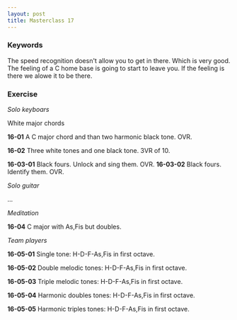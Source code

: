 ```yaml
---
layout: post
title: Masterclass 17
---
```


### Keywords

The speed recognition doesn't allow you to get in there. Which is very good.
The feeling of a C home base is going to start to leave you.
If the feeling is there we alowe it to be there.

### Exercise

*Solo keyboars*

White major chords

**16-01** A C major chord and than two harmonic black tone. OVR.

**16-02** Three white tones and one black tone. 3VR of 10.

**16-03-01** Black fours. Unlock and sing them. OVR.
**16-03-02** Black fours. Identify them. OVR.

*Solo guitar*

...

*Meditation*

**16-04** C major with As,Fis but doubles.

*Team players*

**16-05-01** Single tone: H-D-F-As,Fis in first octave.

**16-05-02** Double melodic tones: H-D-F-As,Fis in first octave.

**16-05-03** Triple melodic tones: H-D-F-As,Fis in first octave.

**16-05-04** Harmonic doubles tones: H-D-F-As,Fis in first octave.

**16-05-05** Harmonic triples tones: H-D-F-As,Fis in first octave.
